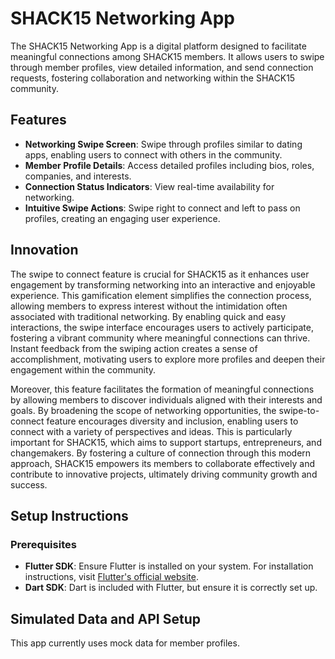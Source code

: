 # SHACK15 Networking App

The SHACK15 Networking App is a digital platform designed to facilitate meaningful connections among SHACK15 members. It allows users to swipe through
member profiles, view detailed information, and send connection requests, fostering collaboration and networking within the SHACK15 community.

## Features

- **Networking Swipe Screen**: Swipe through profiles similar to dating apps, enabling users to connect with others in the community.
- **Member Profile Details**: Access detailed profiles including bios, roles, companies, and interests.
- **Connection Status Indicators**: View real-time availability for networking.
- **Intuitive Swipe Actions**: Swipe right to connect and left to pass on profiles, creating an engaging user experience.

## Innovation

The swipe to connect feature is crucial for SHACK15 as it enhances user engagement by transforming networking into an interactive and enjoyable
experience. This gamification element simplifies the connection process, allowing members to express interest without the intimidation often
associated with traditional networking. By enabling quick and easy interactions, the swipe interface encourages users to actively participate,
fostering a vibrant community where meaningful connections can thrive. Instant feedback from the swiping action creates a sense of accomplishment,
motivating users to explore more profiles and deepen their engagement within the community.

Moreover, this feature facilitates the formation of meaningful connections by allowing members to discover individuals aligned with their interests
and goals. By broadening the scope of networking opportunities, the swipe-to-connect feature encourages diversity and inclusion, enabling users to
connect with a variety of perspectives and ideas. This is particularly important for SHACK15, which aims to support startups, entrepreneurs, and
changemakers. By fostering a culture of connection through this modern approach, SHACK15 empowers its members to collaborate effectively and
contribute to innovative projects, ultimately driving community growth and success.


## Setup Instructions

### Prerequisites

- **Flutter SDK**: Ensure Flutter is installed on your system. For installation instructions,
  visit [Flutter's official website](https://flutter.dev/docs/get-started/install).
- **Dart SDK**: Dart is included with Flutter, but ensure it is correctly set up.

## Simulated Data and API Setup

This app currently uses mock data for member profiles.
